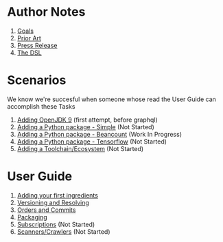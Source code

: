 # Author Notes

1. [Goals](goals.md) 
2. [Prior Art](prior-art.md)
3. [Press Release](press-release.md)
4. [The DSL](dsl.md)

# Scenarios

We know we're succesful when someone whose read the User Guide can accomplish these Tasks

1. [Adding OpenJDK 9](scenarios/openjdk.md) (first attempt, before graphql)
2. [Adding a Python package - Simple](scenarios/pythonpackage-beancount.md) (Not Started)
3. [Adding a Python package - Beancount](scenarios/pythonpackage-beancount.md) (Work In Progress)
4. [Adding a Python package - Tensorflow](scenarios/pythonpackage-tensorflow.md) (Not Started)
5. [Adding a Toolchain/Ecosystem](scenarios/ecosystem.md) (Not Started)


# User Guide

1. [Adding your first ingredients](user-guide/01-basics.md) 
2. [Versioning and Resolving](user-guide/03-versions.md)  
3. [Orders and Commits](user-guide/02-requirements.md)
4. [Packaging](user-guide/04-packaging.md)
5. [Subscriptions](user-guide/subscriptions.md) (Not Started)
6. [Scanners/Crawlers](user-guide/scanners.md) (Not Started)
